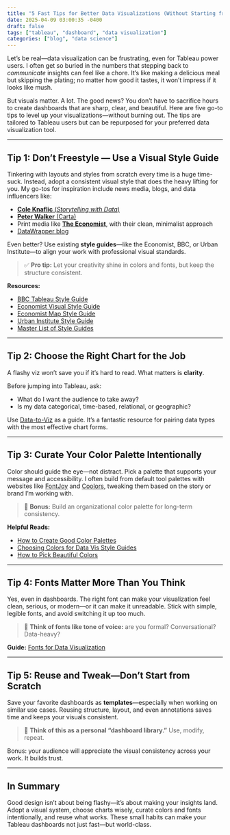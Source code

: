 ```yaml
---
title: "5 Fast Tips for Better Data Visualizations (Without Starting from Scratch)"
date: 2025-04-09 03:00:35 -0400
draft: false
tags: ["tableau", "dashboard", "data visualization"]
categories: ["blog", "data science"]
---
```


Let’s be real—data visualization can be frustrating, even for Tableau power users. I often get so buried in the numbers that stepping back to *communicate* insights can feel like a chore. It’s like making a delicious meal but skipping the plating; no matter how good it tastes, it won’t impress if it looks like mush.

But visuals matter. A lot. The good news? You don’t have to sacrifice hours to create dashboards that are sharp, clear, and beautiful. Here are five go-to tips to level up your visualizations—without burning out. The tips are tailored to Tableau users but can be repurposed for your preferred data visualization tool.

---

## Tip 1: Don’t Freestyle — Use a Visual Style Guide

Tinkering with layouts and styles from scratch every time is a huge time-suck. Instead, adopt a consistent visual style that does the heavy lifting for you. My go-tos for inspiration include news media, blogs, and data influencers like:

- [**Cole Knaflic** (*Storytelling with Data*)](https://www.storytellingwithdata.com/)
- [**Peter Walker** (Carta)](https://carta.com/author/peter-walker/)
- Print media like [**The Economist**](https://www.economist.com/topics/graphic-detail), with their clean, minimalist approach
- [DataWrapper blog](https://www.datawrapper.de/blog/)

Even better? Use existing **style guides**—like the Economist, BBC, or Urban Institute—to align your work with professional visual standards.

> ✅ **Pro tip:** Let your creativity shine in colors and fonts, but keep the structure consistent.

**Resources:**

- [BBC Tableau Style Guide](https://public.tableau.com/app/profile/bbc.audiences/viz/BBCAudiencesTableauStyleGuide/MoreInfo2)  
- [Economist Visual Style Guide]([https://design-system.economist.com/](https://design-system.economist.com/documents/CHARTstyleguide_20170505.pdf))
- [Economist Map Style Guide](https://design-system.economist.com/documents/MAPstyleguide_20170505.pdf)
- [Urban Institute Style Guide](https://urbaninstitute.github.io/graphics-styleguide/#third-party-tools)  
- [Master List of Style Guides](https://docs.google.com/spreadsheets/d/1F1gm5QLXh3USC8ZFx_M9TXYxmD-X5JLDD0oJATRTuIE/edit#gid=1679646668)

---

## Tip 2: Choose the Right Chart for the Job

A flashy viz won’t save you if it’s hard to read. What matters is **clarity**.

Before jumping into Tableau, ask:

- What do I want the audience to take away?
- Is my data categorical, time-based, relational, or geographic?

Use [Data-to-Viz](https://www.data-to-viz.com/) as a guide. It’s a fantastic resource for pairing data types with the most effective chart forms.

---

## Tip 3: Curate Your Color Palette Intentionally

Color should guide the eye—not distract. Pick a palette that supports your message and accessibility. I often build from default tool palettes with websites like [FontJoy](https://fontjoy.com/) and [Coolors](https://coolors.co/), tweaking them based on the story or brand I’m working with.

> 🎨 **Bonus:** Build an organizational color palette for long-term consistency.

**Helpful Reads:**

- [How to Create Good Color Palettes](https://www.datawrapper.de/blog/create-good-color-palettes)  
- [Choosing Colors for Data Vis Style Guides](https://www.datawrapper.de/blog/colors-for-data-vis-style-guides)  
- [How to Pick Beautiful Colors](https://www.datawrapper.de/blog/beautifulcolors)

---

## Tip 4: Fonts Matter More Than You Think

Yes, even in dashboards. The right font can make your visualization feel clean, serious, or modern—or it can make it unreadable. Stick with simple, legible fonts, and avoid switching it up too much.

> 🧠 **Think of fonts like tone of voice:** are you formal? Conversational? Data-heavy?

**Guide:** [Fonts for Data Visualization](https://blog.datawrapper.de/fonts-for-data-visualization/)

---

## Tip 5: Reuse and Tweak—Don’t Start from Scratch

Save your favorite dashboards as **templates**—especially when working on similar use cases. Reusing structure, layout, and even annotations saves time and keeps your visuals consistent.

> 🔁 **Think of this as a personal “dashboard library.”** Use, modify, repeat.

Bonus: your audience will appreciate the visual consistency across your work. It builds trust.

---

## In Summary

Good design isn’t about being flashy—it’s about making your insights land. Adopt a visual system, choose charts wisely, curate colors and fonts intentionally, and reuse what works. These small habits can make your Tableau dashboards not just fast—but world-class.
